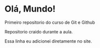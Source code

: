 # Olá, Mundo!
 Primeiro repositorio do curso de Git e Github

 Repositorio craido durante a aula.

Essa linha eu adicionei diretamente no site.
